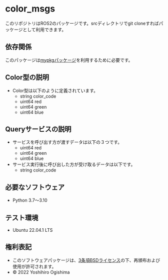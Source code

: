 # color_msgs
このリポジトリはROS2のパッケージです。srcディレクトリでgit cloneすればパッケージとして利用できます。

## 依存関係
このパッケージは[mypkgパッケージ](https://github.com/ogi-y/mypkg)を利用するために必要です。

## Color型の説明
* Color型は以下のように定義されています。
    * string color_code
    * uint64 red
    * uint64 green
    * uint64 blue

## Queryサービスの説明
* サービスを呼び出す方が渡すデータは以下の３つです。
    * uint64 red
    * uint64 green
    * uint64 blue
* サービス実行後に呼び出した方が受け取るデータは以下です。
    * string color_code

## 必要なソフトウェア
* Python 3.7～3.10

## テスト環境
* Ubuntu 22.04.1 LTS

## 権利表記
* このソフトウェアパッケージは、[3条項BSDライセンス](https://opensource.org/licenses/BSD-3-Clause)の下、再頒布および使用が許可されます。
* © 2022 Yoshihiro Ogishima